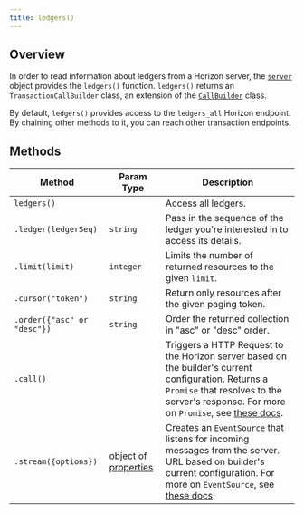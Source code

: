 ```yaml
---
title: ledgers()
---
```


## Overview

In order to read information about ledgers from a Horizon server, the [`server`](./server.md) object provides the `ledgers()` function. `ledgers()` returns an `TransactionCallBuilder` class, an extension of the [`CallBuilder`](./call_builder.md) class.

By default, `ledgers()` provides access to the `ledgers_all` Horizon endpoint.  By chaining other methods to it, you can reach other transaction endpoints.

## Methods

| Method                      | Param Type                               | Description                              |
| --------------------------- | ---------------------------------------- | ---------------------------------------- |
| `ledgers()`                 |                                          | Access all ledgers.                      |
| `.ledger(ledgerSeq)`        | `string`                                 | Pass in the sequence of the ledger you're interested in to access its details. |
| `.limit(limit)`             | `integer`                                | Limits the number of returned resources to the given `limit`. |
| `.cursor("token")`          | `string`                                 | Return only resources after the given paging token. |
| `.order({"asc" or "desc"})` | `string`                                 | Order the returned collection in "asc" or "desc" order. |
| `.call()`                   |                                          | Triggers a HTTP Request to the Horizon server based on the builder's current configuration.  Returns a `Promise` that resolves to the server's response.  For more on `Promise`, see [these docs](https://developer.mozilla.org/en-US/docs/Web/JavaScript/Reference/Global_Objects/Promise). |
| `.stream({options})`        | object of [properties](https://developer.mozilla.org/en-US/docs/Web/API/EventSource#Properties) | Creates an `EventSource` that listens for incoming messages from the server.  URL based on builder's current configuration.  For more on `EventSource`, see [these docs](https://developer.mozilla.org/en-US/docs/Web/API/EventSource). |
